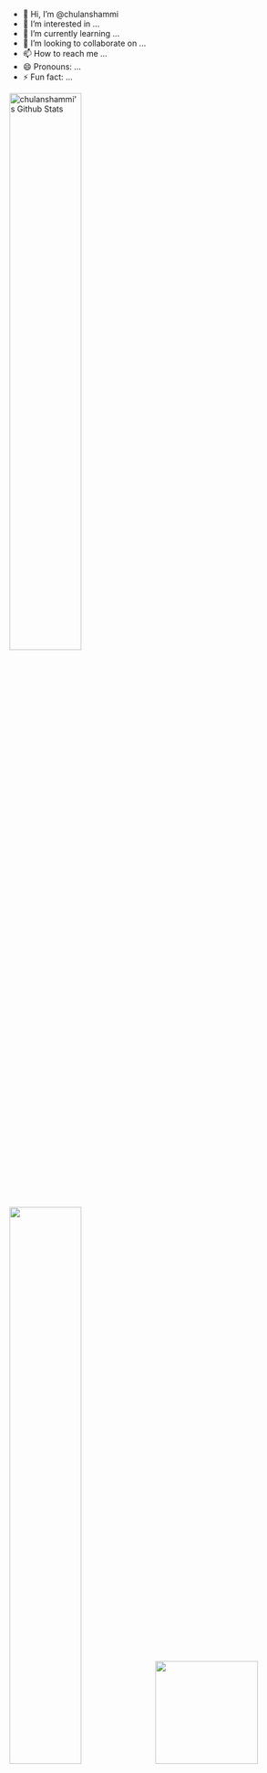 - 👋 Hi, I’m @chulanshammi
- 👀 I’m interested in ...
- 🌱 I’m currently learning ...
- 💞️ I’m looking to collaborate on ...
- 📫 How to reach me ...
- 😄 Pronouns: ...
- ⚡ Fun fact: ...

<img width="50%" src="https://github-readme-stats.vercel.app/api?username=chulanshammi&include_all_commits=true&count_private=true&show_icons=true&line_height=20&title_color=7A7ADB&icon_color=EB7111&text_color=D3D3D3&bg_color=0,000000,130F40" alt="chulanshammi's Github Stats" />
<img width="50%" src="https://github-readme-streak-stats.herokuapp.com/?user=chulanshammi&dates=D3D3D3&sideNums=D3D3D3&sideLabels=D3D3D3&currStreakNum=D3D3D3&background=0,000000,130F40" />
<img height="180em" src="https://github-readme-stats-eight-theta.vercel.app/api/top-langs/?username=chulanshammi&langs_count=8&line_height=20&title_color=7A7ADB&icon_color=2234AE&text_color=D3D3D3&bg_color=0,000000,130F40" />
<img align="right" width=200px height=200px alt="side_sticker" src="https://media.giphy.com/media/TEnXkcsHrP4YedChhA/giphy.gif" />
<!---
chulanshammi/chulanshammi is a ✨ special ✨ repository because its `README.md` (this file) appears on your GitHub profile.
You can click the Preview link to take a look at your changes.
--->
